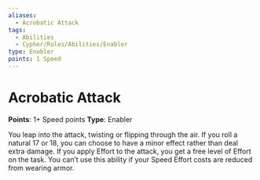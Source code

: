 ```yaml
---
aliases:
  - Acrobatic Attack
tags:
  - Abilities
  - Cypher/Rules/Abilities/Enabler
type: Enabler
points: 1 Speed
---
```


# Acrobatic Attack

**Points**: 1+ Speed points
**Type**: Enabler

You leap into the attack, twisting or flipping through the air. If you roll a natural 17 or 18, you can choose to have a minor effect rather than deal extra damage. If you apply Effort to the attack, you get a free level of Effort on the task. You can’t use this ability if your Speed Effort costs are reduced from wearing armor.
